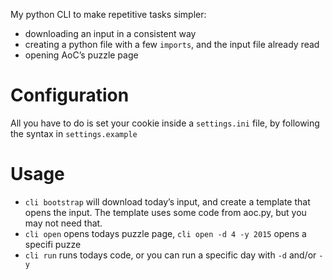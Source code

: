
My python CLI to make repetitive tasks simpler:
 - downloading an input in a consistent way
 - creating a python file with a few `imports`, and the input file already read
 - opening AoC’s puzzle page

# Configuration

All you have to do is set your cookie inside a `settings.ini` file, by following the syntax in `settings.example`

# Usage

 - `cli bootstrap` will download today’s input, and create a template that opens the input. The template uses some code from aoc.py, but you may not need that.
 - `cli open` opens todays puzzle page, `cli open -d 4 -y 2015` opens a specifi puzze
 - `cli run` runs todays code, or you can run a specific day with `-d` and/or `-y`
